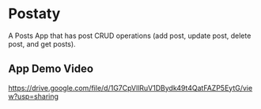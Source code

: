 # Postaty

A Posts App that has post CRUD operations (add post, update post, delete post, and get posts).

## App Demo Video
https://drive.google.com/file/d/1G7CpVllRuV1DBydk49t4QatFAZP5EytG/view?usp=sharing
